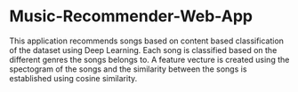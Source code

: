 # Music-Recommender-Web-App
This application recommends songs based on content based classification of the dataset using Deep Learning.
Each song is classified based on the different genres the songs belongs to. A feature vecture is created 
using the spectogram of the songs and the similarity between the songs is established using cosine similarity.